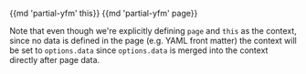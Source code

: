 {{md 'partial-yfm' this}}
{{md 'partial-yfm' page}}

Note that even though we're explicitly defining `page` and `this` as the context, since no data is
defined in the page (e.g. YAML front matter) the context will be set to `options.data` since
`options.data` is merged into the context directly after page data.